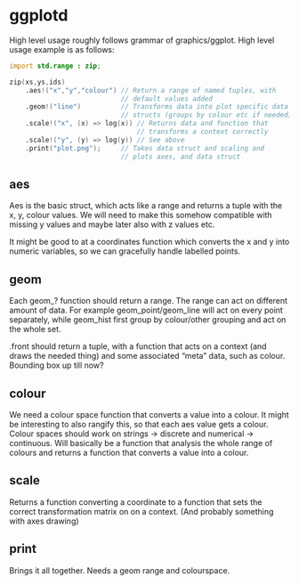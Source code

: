 # ggplotd

High level usage roughly follows grammar of graphics/ggplot. High level
usage example is as follows:

```D
import std.range : zip;

zip(xs,ys,ids)
    .aes!("x","y","colour") // Return a range of named tuples, with
                            // default values added
    .geom!("line")          // Transforms data into plot specific data
                            // structs (groups by colour etc if needed)
    .scale!("x", (x) => log(x)) // Returns data and function that
                                // transforms a context correctly
    .scale!("y", (y) => log(y)) // See above
    .print("plot.png");     // Takes data struct and scaling and
                            // plots axes, and data struct
```

## aes

Aes is the basic struct, which acts like a range and returns a tuple with
the x, y, colour values. We will need to make this somehow compatible with
missing y values and maybe later also with z values etc.

It might be good to at a coordinates function which converts the x and
y into numeric variables, so we can gracefully handle labelled points.

## geom

Each geom_? function should return a range. The range can act on different
amount of data. For example geom_point/geom_line will act on every point
separately, while geom_hist first group by colour/other grouping and act
on the whole set.

.front should return a tuple, with a function that acts on a context (and
draws the needed thing) and some associated “meta” data, such as colour.
Bounding box up till now?

## colour

We need a colour space function that converts a value into a colour. It
might be interesting to also rangify this, so that each aes value gets
a colour. Colour spaces should work on strings -> discrete and numerical
-> continuous. Will basically be a function that analysis the whole range
of colours and returns a function that converts a value into a colour.

## scale 

Returns a function converting a coordinate to a function that sets the
correct transformation matrix on on a context. (And probably something
with axes drawing)

## print

Brings it all together. Needs a geom range and colourspace.


